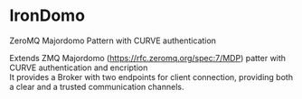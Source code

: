 # IronDomo
ZeroMQ Majordomo Pattern with CURVE authentication

Extends ZMQ Majordomo (https://rfc.zeromq.org/spec:7/MDP) patter with CURVE authentication and encription  
It provides a Broker with two endpoints for client connection, providing both a clear and a trusted communication channels. 
